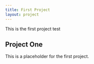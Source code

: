 ```yaml
--- 
title: First Project
layout: project
--- 
```


This is the first project test

## Project One

This is a placeholder for the first project.  
